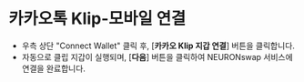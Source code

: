 # 카카오톡 Klip-모바일 연결

* 우측 상단 "Connect Wallet" 클릭 후, \[**카카오 Klip 지갑 연결**] 버튼을 클릭합니다.&#x20;
* 자동으로 클립 지갑이 실행되며,  \[**다음**] 버튼을 클릭하여 NEURONswap 서비스에 연결을 완료합니다.&#x20;
